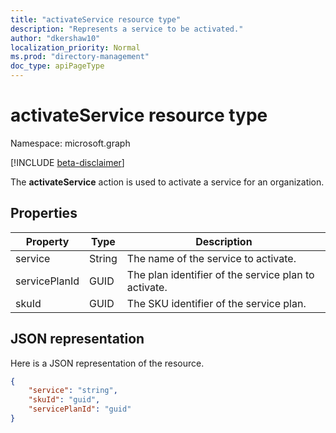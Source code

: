 ```yaml
---
title: "activateService resource type"
description: "Represents a service to be activated."
author: "dkershaw10"
localization_priority: Normal
ms.prod: "directory-management"
doc_type: apiPageType
---
```


# activateService resource type

Namespace: microsoft.graph

[!INCLUDE [beta-disclaimer](../../includes/beta-disclaimer.md)]

The **activateService** action is used to activate a service for an organization.

## Properties

| Property         | Type         | Description                           |
| ----------------- | ------------ | ------------------------------------- |
| service| String | The name of the service to activate. |
| servicePlanId | GUID | The plan identifier of the service plan to activate. |
| skuId | GUID | The SKU identifier of the service plan. |

## JSON representation

Here is a JSON representation of the resource.

<!-- {
  "blockType": "resource",
  "optionalProperties": [

  ],
  "@odata.type": "microsoft.graph.activateService"
}-->

```json
{
    "service": "string",
    "skuId": "guid",
    "servicePlanId": "guid"
}

```

<!-- uuid: 20fd7863-9545-40d4-ae8f-fee2d115a690
2015-10-25 14:57:30 UTC -->
<!--
{
  "type": "#page.annotation",
  "description": "activateService",
  "keywords": "",
  "section": "documentation",
  "tocPath": "",
  "suppressions": []
}
-->
